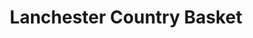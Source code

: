 ---
title: "Lanchester Country Basket"
url: /durham/lanchester-country-basket/
shop: greengrocer
---